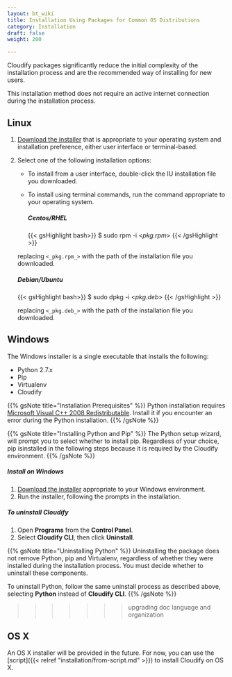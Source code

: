 ```yaml
---
layout: bt_wiki
title: Installation Using Packages for Common OS Distributions
category: Installation
draft: false
weight: 200

---
```


Cloudify packages significantly reduce the initial complexity of the installation process and are the recommended way of installing for new users.

This installation method does not require an active internet connection during
the installation process.

## Linux

1. [Download the installer](http://getcloudify.org/downloads/get_cloudify_3x.html) that is appropriate to your operating system and installation preference, either user interface or terminal-based.
2. Select one of the following installation options:   
   * To install from a user interface, double-click the IU installation file you downloaded.<br>
   * To install using terminal commands, run the command appropriate to your operating system.     

     ##### Centos/RHEL

     {{< gsHighlight bash>}}
     $ sudo rpm -i <_pkg.rpm_>
     {{< /gsHighlight >}}

    replacing `<_pkg.rpm_>` with the path of the installation file you downloaded.


    ##### Debian/Ubuntu

    {{< gsHighlight bash>}}
    $ sudo dpkg -i <_pkg.deb_>
    {{< /gsHighlight >}}

    replacing `<_pkg.deb_>` with the path of the installation file you downloaded.

## Windows

The Windows installer is a single executable that installs the following:

* Python 2.7.x
* Pip
* Virtualenv
* Cloudify

{{% gsNote title="Installation Prerequisites" %}}
Python installation requires [Microsoft Visual C++ 2008 Redistributable](https://www.microsoft.com/en-us/download/details.aspx?id=29). Install it if you encounter an error during the Python installation.
{{% /gsNote %}}

{{% gsNote title="Installing Python and Pip" %}}
The Python setup wizard, will prompt you to select whether to install pip. Regardless of your choice, pip isinstalled in the following steps because it is required by the Cloudify environment.
{{% /gsNote %}}


##### Install on Windows

1. [Download the installer](http://getcloudify.org/downloads/get_cloudify_3x.html) appropriate to your Windows environment.
2. Run the installer, following the prompts in the installation.


##### To uninstall Cloudify

1. Open **Programs** from the **Control Panel**.
2. Select **Cloudify CLI**, then click **Uninstall**.

{{% gsNote title="Uninstalling Python" %}}
Uninstalling the package does not remove Python, pip and Virtualenv, regardless of whether
they were installed during the installation process. You must decide whether to uninstall these components.

To uninstall Python, follow the same uninstall process as described above, selecting **Python** instead of **Cloudify CLI**.
{{% /gsNote %}}
>>>>>>> upgrading doc language and organization

## OS X

An OS X installer will be provided in the future. For now, you can use the [script]({{< relref "installation/from-script.md" >}}) to install Cloudify on OS X.
